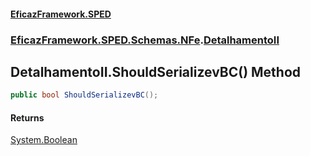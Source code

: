 #### [EficazFramework.SPED](EficazFrameworkSPED.md 'EficazFramework SPED')
### [EficazFramework.SPED.Schemas.NFe](EficazFramework.SPED.Schemas.NFe.md 'EficazFramework.SPED.Schemas.NFe').[DetalhamentoII](EficazFramework.SPED.Schemas.NFe/DetalhamentoII.md 'EficazFramework.SPED.Schemas.NFe.DetalhamentoII')

## DetalhamentoII.ShouldSerializevBC() Method

```csharp
public bool ShouldSerializevBC();
```

#### Returns
[System.Boolean](https://docs.microsoft.com/en-us/dotnet/api/System.Boolean 'System.Boolean')